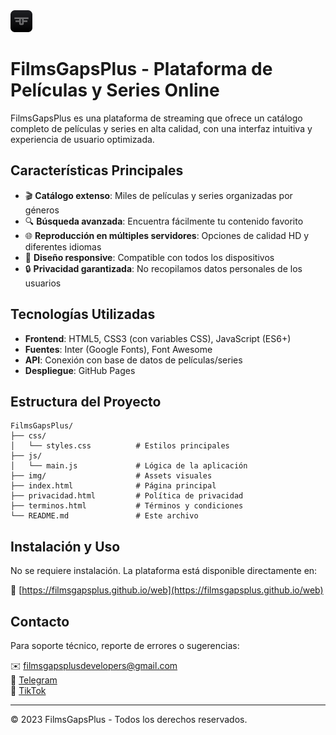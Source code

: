<img src="img/icon_filmsgapsplus.png" alt="FilmsGapsPlus Logo" width="35" height="35"/>

# FilmsGapsPlus - Plataforma de Películas y Series Online

FilmsGapsPlus es una plataforma de streaming que ofrece un catálogo completo de películas y series en alta calidad, con una interfaz intuitiva y experiencia de usuario optimizada.

## Características Principales

- 🎬 **Catálogo extenso**: Miles de películas y series organizadas por géneros
- 🔍 **Búsqueda avanzada**: Encuentra fácilmente tu contenido favorito
- 🌐 **Reproducción en múltiples servidores**: Opciones de calidad HD y diferentes idiomas
- 📱 **Diseño responsive**: Compatible con todos los dispositivos
- 🔒 **Privacidad garantizada**: No recopilamos datos personales de los usuarios

## Tecnologías Utilizadas

- **Frontend**: HTML5, CSS3 (con variables CSS), JavaScript (ES6+)
- **Fuentes**: Inter (Google Fonts), Font Awesome
- **API**: Conexión con base de datos de películas/series
- **Despliegue**: GitHub Pages

## Estructura del Proyecto

```
FilmsGapsPlus/
├── css/
│   └── styles.css          # Estilos principales
├── js/
│   └── main.js             # Lógica de la aplicación
├── img/                    # Assets visuales
├── index.html              # Página principal
├── privacidad.html         # Política de privacidad
├── terminos.html           # Términos y condiciones
└── README.md               # Este archivo
```

## Instalación y Uso

No se requiere instalación. La plataforma está disponible directamente en:

🔗 [https://filmsgapsplus.github.io/web](https://filmsgapsplus.github.io/web)

## Contacto

Para soporte técnico, reporte de errores o sugerencias:

✉️ filmsgapsplusdevelopers@gmail.com  
📱 [Telegram](https://t.me/FilmsGapsPlusSoporte)  
🎵 [TikTok](https://www.tiktok.com/@filmsgapsplus)

---

© 2023 FilmsGapsPlus - Todos los derechos reservados.
